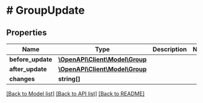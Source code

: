 # # GroupUpdate

## Properties

Name | Type | Description | Notes
------------ | ------------- | ------------- | -------------
**before_update** | [**\OpenAPI\Client\Model\Group**](Group.md) |  |
**after_update** | [**\OpenAPI\Client\Model\Group**](Group.md) |  |
**changes** | **string[]** |  |

[[Back to Model list]](../../README.md#models) [[Back to API list]](../../README.md#endpoints) [[Back to README]](../../README.md)
